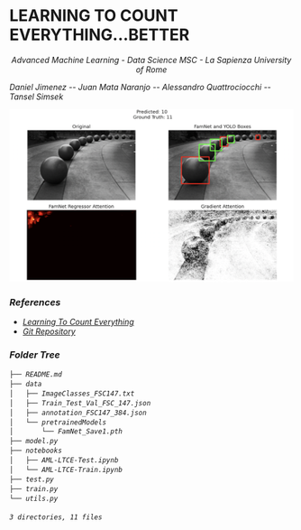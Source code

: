 # LEARNING TO COUNT EVERYTHING...BETTER

<p align="center">
<i>Advanced Machine Learning - Data Science MSC - La Sapienza University of Rome</i>  

<i>Daniel Jimenez -- Juan Mata Naranjo -- Alessandro Quattrociocchi -- Tansel Simsek<i>
</p>
  
<p align="center">
<img src="https://github.com/AMLSapienza/Final_Project/blob/main/data/img_show.png">
</p>


### References
- [Learning To Count Everything](https://openaccess.thecvf.com/content/CVPR2021/papers/Ranjan_Learning_To_Count_Everything_CVPR_2021_paper.pdf)
- [Git Repository](https://github.com/cvlab-stonybrook/LearningToCountEverything)

### Folder Tree
```bash
├── README.md
├── data
│   ├── ImageClasses_FSC147.txt
│   ├── Train_Test_Val_FSC_147.json
│   ├── annotation_FSC147_384.json
│   └── pretrainedModels
│       └── FamNet_Save1.pth
├── model.py
├── notebooks
│   ├── AML-LTCE-Test.ipynb
│   └── AML-LTCE-Train.ipynb
├── test.py
├── train.py
└── utils.py

3 directories, 11 files
```
